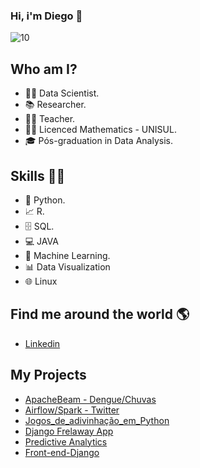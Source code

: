### Hi, i'm Diego 👋
![10](https://user-images.githubusercontent.com/79227339/150042533-28a41fd5-52b2-40de-bb05-af542f412720.jpg)



## Who am I? 

* 👩‍💻 Data Scientist.
* 📚 Researcher.
* 👩‍🏫 Teacher.
* 👩‍🎓 Licenced Mathematics - UNISUL.
* 🎓 Pós-graduation in Data Analysis.

## Skills 👩‍💻

* 🐍 Python.
* 📈 R.
* 🗄 SQL.
* 💻 JAVA
* 🔮 Machine Learning. 
* 📊 Data Visualization
* 🌐 Linux 

## Find me around the world :earth_americas:

*  [Linkedin]( https://www.linkedin.com/in/diego-de-morais-350a6a206/ )

## My Projects

* [ApacheBeam - Dengue/Chuvas](https://github.com/DiegoBolonik/Apache_beam)
* [Airflow/Spark - Twitter](https://github.com/DiegoBolonik/ApacheAirflow-AluraOnline/tree/master)
* [Jogos_de_adivinhação_em_Python](https://github.com/DiegoBolonik/jogos_adivinhacao_python)
* [Django Frelaway App](https://github.com/DiegoBolonik/Frelaway/tree/master)
* [Predictive Analytics]( https://github.com/DiegoBolonik/AnalisePreditiva )
* [Front-end-Django]( https://github.com/DiegoBolonik/DjangoLibrary )
